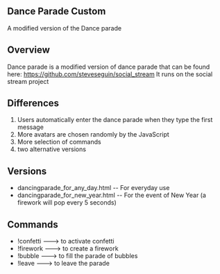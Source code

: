 Dance Parade Custom
--------------------
A modified version of the Dance parade 

Overview
--------------------
Dance parade is a modified version of dance parade that can be found here: https://github.com/steveseguin/social_stream 
It runs on the social stream project 

Differences
--------------------
1) Users automatically enter the dance parade when they type the first message
2) More avatars are chosen randomly by the JavaScript
3) More selection of commands
4) two alternative versions

Versions
--------------------
* dancingparade_for_any_day.html  -- For everyday use
* dancingparade_for_new_year.html  -- For the event of New Year (a firework will pop every 5 seconds) 

Commands
--------------------
* !confetti  ---> to activate confetti
* !firework ---> to create a firework
* !bubble ---> to fill the parade of bubbles
* !leave ---> to leave the parade

